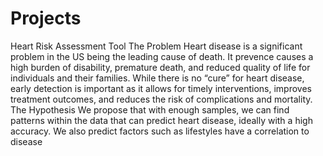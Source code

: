 # Projects
Heart Risk Assessment Tool
The Problem 
Heart disease is a significant problem in the US being the leading cause of death. It prevence causes a high burden of disability, premature death, and reduced quality of life for individuals and their families. While there is no “cure” for heart disease, early detection is important as it allows for timely interventions, improves treatment outcomes, and reduces the risk of complications and mortality.
The Hypothesis 
We propose that with enough samples, we can find patterns within the data that can predict heart disease, ideally with a high accuracy. We also predict factors such as lifestyles have a correlation to disease
